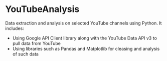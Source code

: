 # YouTubeAnalysis
Data extraction and analysis on selected YouTube channels using Python. It includes:
 - Using Google API Client library along with the YouTube Data API v3 to pull data from YouTube
 - Using libraries such as Pandas and Matplotlib for cleasing and analysis of such data
